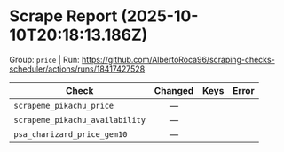 # Scrape Report (2025-10-10T20:18:13.186Z)

Group: `price`  |  Run: https://github.com/AlbertoRoca96/scraping-checks-scheduler/actions/runs/18417427528

| Check | Changed | Keys | Error |
|---|:---:|:--|:--|
| `scrapeme_pikachu_price` | — |  |  |
| `scrapeme_pikachu_availability` | — |  |  |
| `psa_charizard_price_gem10` | — |  |  |
